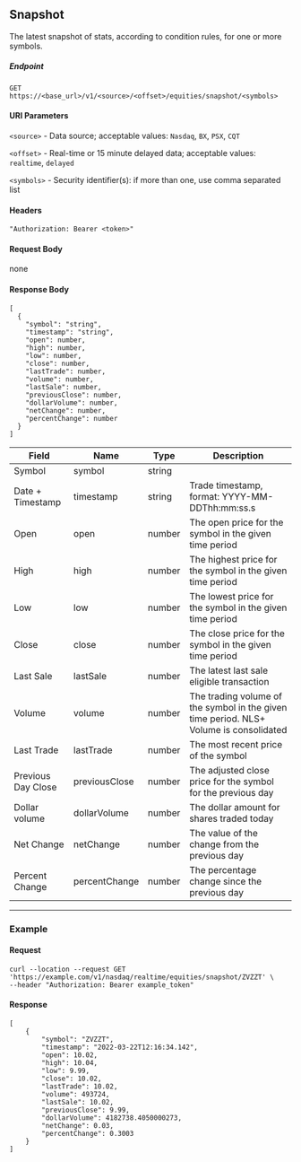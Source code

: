 ## Snapshot

The latest snapshot of stats, according to condition rules, for one or more symbols. 

##### Endpoint

`GET` `https://<base_url>/v1/<source>/<offset>/equities/snapshot/<symbols>`

#### URI Parameters

`<source>` - Data source; acceptable values: `Nasdaq`, `BX`, `PSX`, `CQT`

`<offset>` - Real-time or 15 minute delayed data; acceptable values: `realtime`, `delayed`

`<symbols>` - Security identifier(s): if more than one, use comma separated list

#### Headers

`"Authorization: Bearer <token>"`

#### Request Body

none

#### Response Body

```
[
  {
    "symbol": "string",
    "timestamp": "string",
    "open": number,
    "high": number,
    "low": number,
    "close": number,
    "lastTrade": number,
    "volume": number,
    "lastSale": number,
    "previousClose": number,
    "dollarVolume": number,
    "netChange": number,
    "percentChange": number
  }
]
```

| Field | Name | Type | Description |
|-------|------|------|-------------|
| Symbol| symbol| string | |
| Date + Timestamp | timestamp  | string  | Trade timestamp, format: YYYY-MM-DDThh:mm:ss.s |
| Open| open| number | The open price for the symbol in the given time period|
| High| high| number | The highest price for the symbol in the given time period|
| Low| low| number | The lowest price for the symbol in the given time period|
| Close| close| number | The close price for the symbol in the given time period|
| Last Sale| lastSale| number | The latest last sale eligible transaction|
| Volume| volume| number | The trading volume of the symbol in the given time period. NLS+ Volume is consolidated|
| Last Trade| lastTrade| number | The most recent price of the symbol|
| Previous Day Close | previousClose | number | The adjusted close price for the symbol for the previous day|
| Dollar volume | dollarVolume | number | The dollar amount for shares traded today|
| Net Change| netChange| number | The value of the change from the previous day|
| Percent Change     | percentChange | number | The percentage change since the previous day|


---


### Example

#### Request

```
curl --location --request GET 'https://example.com/v1/nasdaq/realtime/equities/snapshot/ZVZZT' \
--header "Authorization: Bearer example_token"
```

#### Response

```
[
    {
        "symbol": "ZVZZT",
        "timestamp": "2022-03-22T12:16:34.142",
        "open": 10.02,
        "high": 10.04,
        "low": 9.99,
        "close": 10.02,
        "lastTrade": 10.02,
        "volume": 493724,
        "lastSale": 10.02,
        "previousClose": 9.99,
        "dollarVolume": 4182738.4050000273,
        "netChange": 0.03,
        "percentChange": 0.3003
    }
]
```
